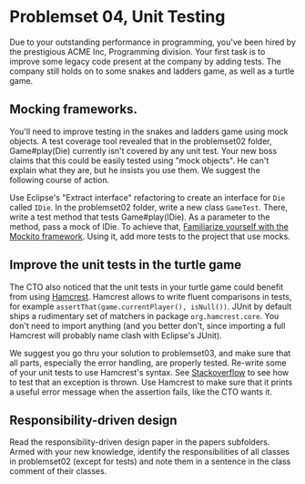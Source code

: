 # Problemset 04, Unit Testing

Due to your outstanding performance in programming, you've been hired by the prestigious ACME Inc, Programming division. Your first task is to improve some legacy code present at the company by adding tests. The company still holds on to some snakes and ladders game, as well as a turtle game.

## Mocking frameworks.
You'll need to improve testing in the snakes and ladders game using mock objects. A test coverage tool revealed that in the problemset02 folder, Game#play(Die) currently isn't covered by any unit test. Your new boss claims that this could be easily tested using "mock objects". He can't explain what they are, but he insists you use them. We suggest the following course of action.

Use Eclipse's "Extract interface" refactoring to create an interface for `Die` called `IDie`. In the problemset02 folder, write a new class `GameTest`. There, write a test method that tests  Game#play(IDie). As a parameter to the method, pass a mock of IDie. To achieve that, [Familiarize yourself with the Mockito framework](http://code.google.com/p/mockito/). Using it, add more tests to the project that use mocks.

## Improve the unit tests in the turtle game
The CTO also noticed that the unit tests in your turtle game could benefit from using [Hamcrest](http://junit.org/apidocs/index.html). Hamcrest allows to write fluent comparisons in tests, for example `assertThat(game.currentPlayer(), isNull())`. JUnit by default ships a rudimentary set of matchers in package `org.hamcrest.core`. You don't need to import anything (and you better don't, since importing a full Hamcrest will probably name clash with Eclipse's JUnit).

We suggest you go thru your solution to problemset03, and make sure that all parts, especially the error handling, are properly tested. Re-write some of your unit tests to use Hamcrest's syntax. See [Stackoverflow](http://stackoverflow.com/questions/1836364/bad-form-for-junit-test-to-throw-exception) to see how to test that an exception is thrown. Use Hamcrest to make sure that it prints a useful error message when the assertion fails, like the CTO wants it. 

## Responsibility-driven design
Read the responsibility-driven design paper in the papers subfolders. Armed with your new knowledge, identify the responsibilities of all classes in problemset02 (except for tests) and note them in a sentence in the class comment of their classes.